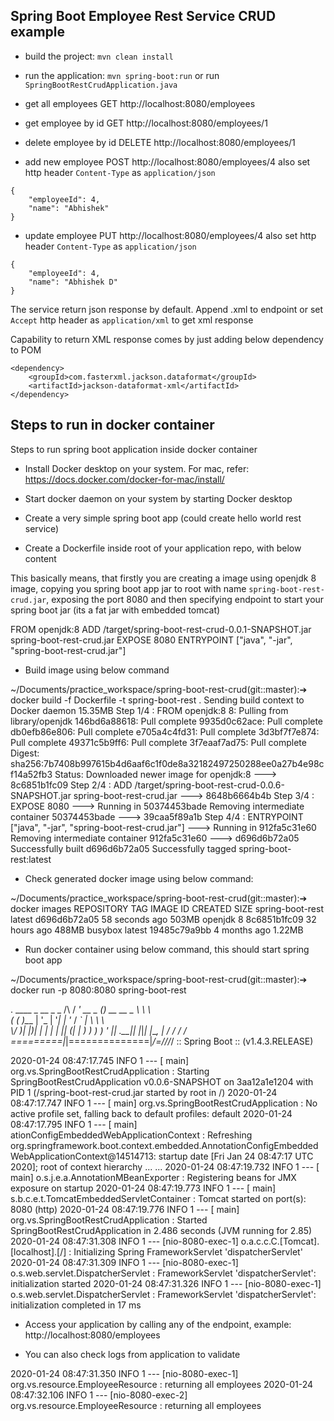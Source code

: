 ## Spring Boot Employee Rest Service CRUD example

- build the project: `mvn clean install`
- run the application: `mvn spring-boot:run` or run `SpringBootRestCrudApplication.java`

- get all employees
GET http://localhost:8080/employees

- get employee by id
GET http://localhost:8080/employees/1

- delete employee by id
DELETE http://localhost:8080/employees/1

- add new employee
POST http://localhost:8080/employees/4
also set http header `Content-Type` as `application/json`
```
{
    "employeeId": 4,
    "name": "Abhishek"
}
```

- update employee
PUT http://localhost:8080/employees/4
also set http header `Content-Type` as `application/json`
```
{
    "employeeId": 4,
    "name": "Abhishek D"
}
```

The service return json response by default. Append .xml to endpoint or set `Accept` http header as `application/xml` to get xml response

Capability to return XML response comes by just adding below dependency to POM

```
<dependency>
    <groupId>com.fasterxml.jackson.dataformat</groupId>
    <artifactId>jackson-dataformat-xml</artifactId>
</dependency>
```


## Steps to run in docker container


Steps to run spring boot application inside docker container

* Install Docker desktop on your system. For mac, refer: https://docs.docker.com/docker-for-mac/install/

* Start docker daemon on your system by starting Docker desktop

* Create a very simple spring boot app (could create hello world rest service)

* Create a Dockerfile inside root of your application repo, with below content

This basically means, that firstly you are creating a image using openjdk 8 image, copying you spring boot app jar to root with name `spring-boot-rest-crud.jar`, exposing the port 8080 and then specifying endpoint to start your spring boot jar (its a fat jar with embedded tomcat)    

FROM openjdk:8
ADD /target/spring-boot-rest-crud-0.0.1-SNAPSHOT.jar spring-boot-rest-crud.jar
EXPOSE 8080
ENTRYPOINT ["java", "-jar", "spring-boot-rest-crud.jar"]


* Build image using below command

~/Documents/practice_workspace/spring-boot-rest-crud(git::master):➔ docker build -f Dockerfile -t spring-boot-rest .
Sending build context to Docker daemon  15.35MB
Step 1/4 : FROM openjdk:8
8: Pulling from library/openjdk
146bd6a88618: Pull complete
9935d0c62ace: Pull complete
db0efb86e806: Pull complete
e705a4c4fd31: Pull complete
3d3bf7f7e874: Pull complete
49371c5b9ff6: Pull complete
3f7eaaf7ad75: Pull complete
Digest: sha256:7b7408b997615b4d6aaf6c1f0de8a32182497250288ee0a27b4e98cf14a52fb3
Status: Downloaded newer image for openjdk:8
 ---> 8c6851b1fc09
Step 2/4 : ADD /target/spring-boot-rest-crud-0.0.6-SNAPSHOT.jar spring-boot-rest-crud.jar
 ---> 8648b6664b4b
Step 3/4 : EXPOSE 8080
 ---> Running in 50374453bade
Removing intermediate container 50374453bade
 ---> 39caa5f89a1b
Step 4/4 : ENTRYPOINT ["java", "-jar", "spring-boot-rest-crud.jar"]
 ---> Running in 912fa5c31e60
Removing intermediate container 912fa5c31e60
 ---> d696d6b72a05
Successfully built d696d6b72a05
Successfully tagged spring-boot-rest:latest


* Check generated docker image using below command:

~/Documents/practice_workspace/spring-boot-rest-crud(git::master):➔ docker images
REPOSITORY        TAG                 IMAGE ID              CREATED               SIZE
spring-boot-rest     latest              d696d6b72a05      58 seconds ago     503MB
openjdk                  8                     8c6851b1fc09       32 hours ago          488MB
busybox                 latest              19485c79a9bb       4 months ago        1.22MB



* Run docker container using below command, this should start spring boot app

~/Documents/practice_workspace/spring-boot-rest-crud(git::master):➔ docker run -p 8080:8080 spring-boot-rest

  .   ____          _            __ _ _
 /\\ / ___'_ __ _ _(_)_ __  __ _ \ \ \ \
( ( )\___ | '_ | '_| | '_ \/ _` | \ \ \ \
 \\/  ___)| |_)| | | | | || (_| |  ) ) ) )
  '  |____| .__|_| |_|_| |_\__, | / / / /
 =========|_|==============|___/=/_/_/_/
 :: Spring Boot ::        (v1.4.3.RELEASE)

2020-01-24 08:47:17.745  INFO 1 --- [           main] org.vs.SpringBootRestCrudApplication     : Starting SpringBootRestCrudApplication v0.0.6-SNAPSHOT on 3aa12a1e1204 with PID 1 (/spring-boot-rest-crud.jar started by root in /)
2020-01-24 08:47:17.747  INFO 1 --- [           main] org.vs.SpringBootRestCrudApplication     : No active profile set, falling back to default profiles: default
2020-01-24 08:47:17.795  INFO 1 --- [           main] ationConfigEmbeddedWebApplicationContext : Refreshing org.springframework.boot.context.embedded.AnnotationConfigEmbeddedWebApplicationContext@14514713: startup date [Fri Jan 24 08:47:17 UTC 2020]; root of context hierarchy
...
...
2020-01-24 08:47:19.732  INFO 1 --- [           main] o.s.j.e.a.AnnotationMBeanExporter        : Registering beans for JMX exposure on startup
2020-01-24 08:47:19.773  INFO 1 --- [           main] s.b.c.e.t.TomcatEmbeddedServletContainer : Tomcat started on port(s): 8080 (http)
2020-01-24 08:47:19.776  INFO 1 --- [           main] org.vs.SpringBootRestCrudApplication     : Started SpringBootRestCrudApplication in 2.486 seconds (JVM running for 2.85)
2020-01-24 08:47:31.308  INFO 1 --- [nio-8080-exec-1] o.a.c.c.C.[Tomcat].[localhost].[/]       : Initializing Spring FrameworkServlet 'dispatcherServlet'
2020-01-24 08:47:31.309  INFO 1 --- [nio-8080-exec-1] o.s.web.servlet.DispatcherServlet        : FrameworkServlet 'dispatcherServlet': initialization started
2020-01-24 08:47:31.326  INFO 1 --- [nio-8080-exec-1] o.s.web.servlet.DispatcherServlet        : FrameworkServlet 'dispatcherServlet': initialization completed in 17 ms



* Access your application by calling any of the endpoint, example: http://localhost:8080/employees

* You can also check logs from application to validate

2020-01-24 08:47:31.350  INFO 1 --- [nio-8080-exec-1] org.vs.resource.EmployeeResource         : returning all employees
2020-01-24 08:47:32.106  INFO 1 --- [nio-8080-exec-2] org.vs.resource.EmployeeResource         : returning all employees